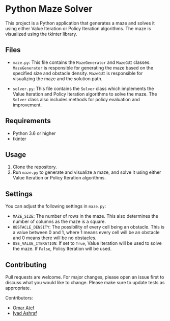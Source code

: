 # Python Maze Solver

This project is a Python application that generates a maze and solves it using either Value Iteration or Policy Iteration algorithms. The maze is visualized using the tkinter library.

## Files

- `maze.py`: This file contains the `MazeGenerator` and `MazeGUI` classes. `MazeGenerator` is responsible for generating the maze based on the specified size and obstacle density. `MazeGUI` is responsible for visualizing the maze and the solution path.

- `solver.py`: This file contains the `Solver` class which implements the Value Iteration and Policy Iteration algorithms to solve the maze. The `Solver` class also includes methods for policy evaluation and improvement.

## Requirements

- Python 3.6 or higher
- tkinter

## Usage

1. Clone the repository.
2. Run `maze.py` to generate and visualize a maze, and solve it using either Value Iteration or Policy Iteration algorithms.

## Settings

You can adjust the following settings in `maze.py`:

- `MAZE_SIZE`: The number of rows in the maze. This also determines the number of columns as the maze is a square.
- `OBSTACLE_DENSITY`: The possibility of every cell being an obstacle. This is a value between 0 and 1, where 1 means every cell will be an obstacle and 0 means there will be no obstacles.
- `USE_VALUE_ITERATION`: If set to `True`, Value Iteration will be used to solve the maze. If `False`, Policy Iteration will be used.

## Contributing

Pull requests are welcome. For major changes, please open an issue first to discuss what you would like to change. Please make sure to update tests as appropriate.

Contributors:
- [Omar Atef](https://github.com/Omar-Atef-Bakr)
- [Iyad Ashraf](https://github.com/eyadashrafkh)

